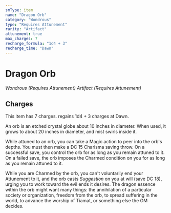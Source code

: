 ```yaml
---
smType: item
name: "Dragon Orb"
category: "Wondrous"
type: "Requires Attunement"
rarity: "Artifact"
attunement: true
max_charges: 7
recharge_formula: "1d4 + 3"
recharge_time: "Dawn"
---
```


# Dragon Orb
*Wondrous (Requires Attunement) Artifact (Requires Attunement)*

## Charges

This item has 7 charges.
regains 1d4 + 3 charges at Dawn.

An orb is an etched crystal globe about 10 inches in diameter. When used, it grows to about 20 inches in diameter, and mist swirls inside it.

While attuned to an orb, you can take a Magic action to peer into the orb's depths. You must then make a DC 15 Charisma saving throw. On a successful save, you control the orb for as long as you remain attuned to it. On a failed save, the orb imposes the Charmed condition on you for as long as you remain attuned to it.

While you are Charmed by the orb, you can't voluntarily end your Attunement to it, and the orb casts *Suggestion* on you at will (save DC 18), urging you to work toward the evil ends it desires. The dragon essence within the orb might want many things: the annihilation of a particular society or organization, freedom from the orb, to spread suffering in the world, to advance the worship of Tiamat, or something else the GM decides.
